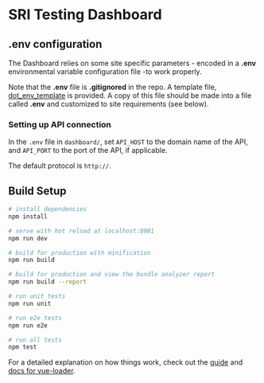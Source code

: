 # SRI Testing Dashboard

## .env configuration

The Dashboard relies on some site specific parameters - encoded in a **.env** environmental variable configuration file -to work properly.

Note that the **.env** file is **.gitignored** in the repo. A template file, [dot_env_template](dot_env_template) is provided. A copy of this file should be made into a file called **.env** and customized to site requirements (see below).

### Setting up API connection

In the `.env` file in `dashboard/`, set `API_HOST` to the domain name of the API, and `API_PORT` to the port of the API, if applicable.

The default protocol is `http://`.

## Build Setup

``` bash
# install dependencies
npm install

# serve with hot reload at localhost:8081
npm run dev

# build for production with minification
npm run build

# build for production and view the bundle analyzer report
npm run build --report

# run unit tests
npm run unit

# run e2e tests
npm run e2e

# run all tests
npm test
```

For a detailed explanation on how things work, check out the [guide](http://vuejs-templates.github.io/webpack/) and [docs for vue-loader](http://vuejs.github.io/vue-loader).
